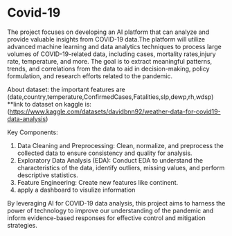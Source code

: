# Covid-19
The project focuses on developing an AI platform that can analyze and provide valuable insights from COVID-19 data.The platform will utilize advanced machine learning and data analytics techniques to process large volumes of COVID-19-related data, including cases, mortality rates,injury rate, temperature, and more. The goal is to extract meaningful patterns, trends, and correlations from the data to aid in decision-making, policy formulation, and research efforts related to the pandemic.

About dataset:
the important features are (date,country,temperature,ConfirmedCases,Fatalities,slp,dewp,rh,wdsp) 
**link to dataset on kaggle is: (https://www.kaggle.com/datasets/davidbnn92/weather-data-for-covid19-data-analysis)

Key Components:
1. Data Cleaning and Preprocessing: Clean, normalize, and preprocess the collected data to ensure consistency and quality for analysis.
2. Exploratory Data Analysis (EDA): Conduct EDA to understand the characteristics of the data, identify outliers, missing values, and perform descriptive statistics.
3. Feature Engineering: Create new features like continent.
4. apply a dashboard to visulize information

By leveraging AI for COVID-19 data analysis, this project aims to harness the power of technology to improve our understanding of the pandemic and inform evidence-based responses for effective control and mitigation strategies. 
